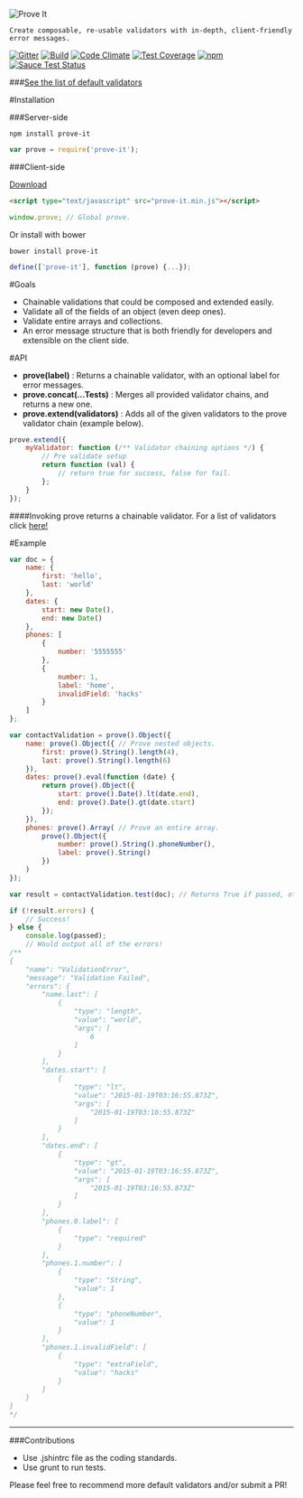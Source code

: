 ![Prove It](https://raw.githubusercontent.com/DylanPiercey/Prove-It/master/prove-logo.jpg)
```
Create composable, re-usable validators with in-depth, client-friendly error messages.
```
[![Gitter](https://badges.gitter.im/Join%20Chat.svg)](https://gitter.im/DylanPiercey/Prove-It?utm_source=badge&utm_medium=badge&utm_campaign=pr-badge&utm_content=badge)
[![Build](https://travis-ci.org/DylanPiercey/Prove-It.svg?branch=master)](https://travis-ci.org/DylanPiercey/Prove-It)
[![Code Climate](https://codeclimate.com/github/DylanPiercey/Prove-It/badges/gpa.svg)](https://codeclimate.com/github/DylanPiercey/Prove-It)
[![Test Coverage](https://codeclimate.com/github/DylanPiercey/Prove-It/badges/coverage.svg)](https://codeclimate.com/github/DylanPiercey/Prove-It)
[![npm](https://img.shields.io/npm/dm/prove-it.svg)](https://www.npmjs.com/package/prove-it)
[![Sauce Test Status](https://saucelabs.com/browser-matrix/dylanpiercey.svg)](https://saucelabs.com/u/dylanpiercey)

###[See the list of default validators](https://github.com/DylanPiercey/Prove-It/blob/master/Validators.md)


#Installation

###Server-side

```Console
npm install prove-it
```

```JavaScript
var prove = require('prove-it');
```

###Client-side

[Download](https://raw.githubusercontent.com/DylanPiercey/Prove-It/master/bin/prove-it.min.js)

```HTML
<script type="text/javascript" src="prove-it.min.js"></script>
```

```JavaScript
window.prove; // Global prove.
```

Or install with bower

```Console
bower install prove-it

```

```JavaScript
define(['prove-it'], function (prove) {...});
```

#Goals

* Chainable validations that could be composed and extended easily.
* Validate all of the fields of an object (even deep ones).
* Validate entire arrays and collections.
* An error message structure that is both friendly for developers and extensible on the client side.

#API

+ **prove(label)** : Returns a chainable validator, with an optional label for error messages.
+ **prove.concat(...Tests)** : Merges all provided validator chains, and returns a new one.
+ **prove.extend(validators)** : Adds all of the given validators to the prove validator chain (example below).
```JavaScript
prove.extend({
    myValidator: function (/** Validator chaining options */) {
        // Pre validate setup
        return function (val) {
            // return true for success, false for fail.
        };
    }
});
```

####Invoking prove returns a chainable validator. For a list of validators click [here!](https://github.com/DylanPiercey/Prove-It/blob/master/Validators.md)

#Example

```JavaScript
var doc = {
    name: {
        first: 'hello',
        last: 'world'
    },
    dates: {
        start: new Date(),
        end: new Date()
    },
    phones: [
        {
            number: '5555555'
        },
        {
            number: 1,
            label: 'home',
            invalidField: 'hacks'
        }
    ]
};

var contactValidation = prove().Object({
    name: prove().Object({ // Prove nested objects.
        first: prove().String().length(4),
        last: prove().String().length(6)
    }),
    dates: prove().eval(function (date) {
        return prove().Object({
            start: prove().Date().lt(date.end),
            end: prove().Date().gt(date.start)
        });
    }),
    phones: prove().Array( // Prove an entire array.
        prove().Object({
            number: prove().String().phoneNumber(),
            label: prove().String()
        })
    )
});

var result = contactValidation.test(doc); // Returns True if passed, otherwise error object.

if (!result.errors) {
    // Success!
} else {
    console.log(passed);
    // Would output all of the errors!
/**
{
    "name": "ValidationError",
    "message": "Validation Failed",
    "errors": {
        "name.last": [
            {
                "type": "length",
                "value": "world",
                "args": [
                    6
                ]
            }
        ],
        "dates.start": [
            {
                "type": "lt",
                "value": "2015-01-19T03:16:55.873Z",
                "args": [
                    "2015-01-19T03:16:55.873Z"
                ]
            }
        ],
        "dates.end": [
            {
                "type": "gt",
                "value": "2015-01-19T03:16:55.873Z",
                "args": [
                    "2015-01-19T03:16:55.873Z"
                ]
            }
        ],
        "phones.0.label": [
            {
                "type": "required"
            }
        ],
        "phones.1.number": [
            {
                "type": "String",
                "value": 1
            },
            {
                "type": "phoneNumber",
                "value": 1
            }
        ],
        "phones.1.invalidField": [
            {
                "type": "extraField",
                "value": "hacks"
            }
        ]
    }
}
*/
```

---

###Contributions

* Use .jshintrc file as the coding standards.
* Use grunt to run tests.

Please feel free to recommend more default validators and/or submit a PR!
